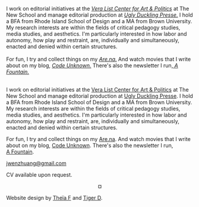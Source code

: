 


<a class="blurb_about"><a>I work on editorial initiatives at the <em><a href="https://veralistcenter.org/">Vera List Center for Art & Politics</a></em> at The New School and manage editorial production at <em><a href="https://uglyducklingpresse.org//">Ugly Duckling Presse.</a></em> I hold a BFA from Rhode Island School of Design and a MA from Brown University. My research interests are within the fields of critical pedagogy studies, media studies, and aesthetics. I'm particularly interested in how labor and autonomy, how play and restraint, are, individually and simultaneously, enacted and denied within certain structures. <br><br>For fun, I try and collect things on my <em><a href="https://www.are.na/wen-z">Are.na.</a></em> And watch movies that I write about on my blog, <em><a href="https://code-unknown.com/">Code Unknown.</a></em> There's also the newsletter I run,<em><a href="https://afountain.substack.com/"> A Fountain.</a></em><a><br><br>

I work on editorial initiatives at the [Vera List Center for Art & Politics](https://veralistcenter.org/) at The New School and manage editorial production at [Ugly Duckling Presse](https://uglyducklingpresse.org). I hold a BFA from Rhode Island School of Design and a MA from Brown University. My research interests are within the fields of critical pedagogy studies, media studies, and aesthetics. I'm particularly interested in how labor and autonomy, how play and restraint, are, individually and simultaneously, enacted and denied within certain structures. 

For fun, I try and collect things on my [Are.na](https://www.are.na/wen-z). And watch movies that I write about on my blog, [Code Unknown](https://code-unknown.com/). There's also the newsletter I run, [A&nbsp;Fountain](https://afountain.substack.com/).

jwenzhuang@gmail.com

CV available upon request. 

<p style="text-align: center;">¤</p>

Website design by [Theïa F](https://rangement.github.io) and [Tiger D](https://www.tiger.exposed).